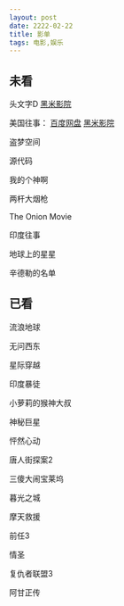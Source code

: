 ```yaml
---
layout: post
date: 2222-02-22
title: 影单
tags: 电影,娱乐
---
```


## 未看

头文字D
[黑米影院](https://www.tv432.com/juqingpian/touwenzid/play-0-0.html)

美国往事：
[百度网盘](https://pan.baidu.com/play/video#/video?path=%2F我的资源%2F美国往事加长版.mkv&t=-1)
[黑米影院](https://www.tv432.com/fanzuipian/meiguowangshi_daoyanjianjiban_/play-0-0.html)

盗梦空间

源代码

我的个神啊

两杆大烟枪

The Onion Movie

印度往事

地球上的星星

辛德勒的名单

## 已看

流浪地球

无问西东

星际穿越

印度暴徒

小萝莉的猴神大叔

神秘巨星

怦然心动

唐人街探案2

三傻大闹宝莱坞

暮光之城

摩天救援

前任3

情圣

复仇者联盟3

阿甘正传
